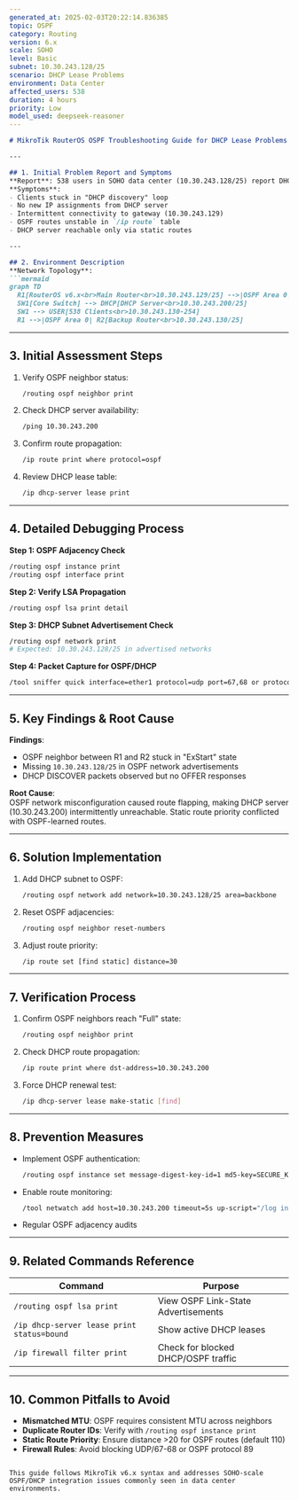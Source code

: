 ```yaml
---
generated_at: 2025-02-03T20:22:14.836385
topic: OSPF
category: Routing
version: 6.x
scale: SOHO
level: Basic
subnet: 10.30.243.128/25
scenario: DHCP Lease Problems
environment: Data Center
affected_users: 538
duration: 4 hours
priority: Low
model_used: deepseek-reasoner
---
```


```markdown
# MikroTik RouterOS OSPF Troubleshooting Guide for DHCP Lease Problems (v6.x)

---

## 1. Initial Problem Report and Symptoms
**Report**: 538 users in SOHO data center (10.30.243.128/25) report DHCP lease failures for 4+ hours.  
**Symptoms**:
- Clients stuck in "DHCP discovery" loop
- No new IP assignments from DHCP server
- Intermittent connectivity to gateway (10.30.243.129)
- OSPF routes unstable in `/ip route` table
- DHCP server reachable only via static routes

---

## 2. Environment Description
**Network Topology**:
```mermaid
graph TD
  R1[RouterOS v6.x<br>Main Router<br>10.30.243.129/25] -->|OSPF Area 0| SW1
  SW1[Core Switch] --> DHCP[DHCP Server<br>10.30.243.200/25]
  SW1 --> USER[538 Clients<br>10.30.243.130-254]
  R1 -->|OSPF Area 0| R2[Backup Router<br>10.30.243.130/25]
```

---

## 3. Initial Assessment Steps
1. Verify OSPF neighbor status:
   ```bash
   /routing ospf neighbor print
   ```
2. Check DHCP server availability:
   ```bash
   /ping 10.30.243.200
   ```
3. Confirm route propagation:
   ```bash
   /ip route print where protocol=ospf
   ```
4. Review DHCP lease table:
   ```bash
   /ip dhcp-server lease print
   ```

---

## 4. Detailed Debugging Process
**Step 1: OSPF Adjacency Check**
```bash
/routing ospf instance print
/routing ospf interface print
```

**Step 2: Verify LSA Propagation**
```bash
/routing ospf lsa print detail
```

**Step 3: DHCP Subnet Advertisement Check**
```bash
/routing ospf network print
# Expected: 10.30.243.128/25 in advertised networks
```

**Step 4: Packet Capture for OSPF/DHCP**
```bash
/tool sniffer quick interface=ether1 protocol=udp port=67,68 or protocol=89
```

---

## 5. Key Findings & Root Cause
**Findings**:
- OSPF neighbor between R1 and R2 stuck in "ExStart" state
- Missing `10.30.243.128/25` in OSPF network advertisements
- DHCP DISCOVER packets observed but no OFFER responses

**Root Cause**:  
OSPF network misconfiguration caused route flapping, making DHCP server (10.30.243.200) intermittently unreachable. Static route priority conflicted with OSPF-learned routes.

---

## 6. Solution Implementation
1. Add DHCP subnet to OSPF:
   ```bash
   /routing ospf network add network=10.30.243.128/25 area=backbone
   ```
2. Reset OSPF adjacencies:
   ```bash
   /routing ospf neighbor reset-numbers
   ```
3. Adjust route priority:
   ```bash
   /ip route set [find static] distance=30
   ```

---

## 7. Verification Process
1. Confirm OSPF neighbors reach "Full" state:
   ```bash
   /routing ospf neighbor print
   ```
2. Check DHCP route propagation:
   ```bash
   /ip route print where dst-address=10.30.243.200
   ```
3. Force DHCP renewal test:
   ```bash
   /ip dhcp-server lease make-static [find]
   ```

---

## 8. Prevention Measures
- Implement OSPF authentication:
  ```bash
  /routing ospf instance set message-digest-key-id=1 md5-key=SECURE_KEY
  ```
- Enable route monitoring:
  ```bash
  /tool netwatch add host=10.30.243.200 timeout=5s up-script="/log info DHCP route up"
  ```
- Regular OSPF adjacency audits

---

## 9. Related Commands Reference
| Command | Purpose |
|---------|---------|
| `/routing ospf lsa print` | View OSPF Link-State Advertisements |
| `/ip dhcp-server lease print status=bound` | Show active DHCP leases |
| `/ip firewall filter print` | Check for blocked DHCP/OSPF traffic |

---

## 10. Common Pitfalls to Avoid
- **Mismatched MTU**: OSPF requires consistent MTU across neighbors
- **Duplicate Router IDs**: Verify with `/routing ospf instance print`
- **Static Route Priority**: Ensure distance >20 for OSPF routes (default 110)
- **Firewall Rules**: Avoid blocking UDP/67-68 or OSPF protocol 89
```

This guide follows MikroTik v6.x syntax and addresses SOHO-scale OSPF/DHCP integration issues commonly seen in data center environments.